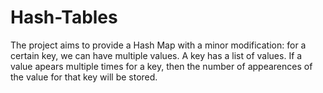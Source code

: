 # Hash-Tables

The project aims to provide a Hash Map with a minor modification: for a certain key, we can have multiple values. A key has a list of values.
If a value apears multiple times for a key, then the number of appearences of the value for that key will be stored.
